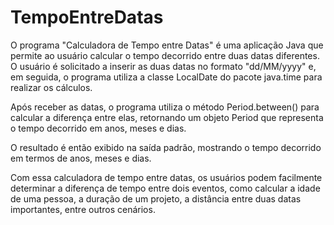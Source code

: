 # TempoEntreDatas
O programa "Calculadora de Tempo entre Datas" é uma aplicação Java que permite ao usuário calcular o tempo decorrido entre duas datas diferentes. O usuário é solicitado a inserir as duas datas no formato "dd/MM/yyyy" e, em seguida, o programa utiliza a classe LocalDate do pacote java.time para realizar os cálculos.

Após receber as datas, o programa utiliza o método Period.between() para calcular a diferença entre elas, retornando um objeto Period que representa o tempo decorrido em anos, meses e dias.

O resultado é então exibido na saída padrão, mostrando o tempo decorrido em termos de anos, meses e dias.

Com essa calculadora de tempo entre datas, os usuários podem facilmente determinar a diferença de tempo entre dois eventos, como calcular a idade de uma pessoa, a duração de um projeto, a distância entre duas datas importantes, entre outros cenários.
